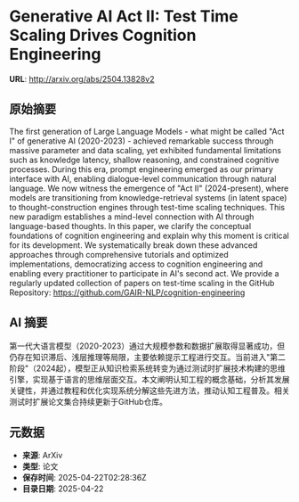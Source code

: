 # Generative AI Act II: Test Time Scaling Drives Cognition Engineering

**URL**: http://arxiv.org/abs/2504.13828v2

## 原始摘要

The first generation of Large Language Models - what might be called "Act I"
of generative AI (2020-2023) - achieved remarkable success through massive
parameter and data scaling, yet exhibited fundamental limitations such as
knowledge latency, shallow reasoning, and constrained cognitive processes.
During this era, prompt engineering emerged as our primary interface with AI,
enabling dialogue-level communication through natural language. We now witness
the emergence of "Act II" (2024-present), where models are transitioning from
knowledge-retrieval systems (in latent space) to thought-construction engines
through test-time scaling techniques. This new paradigm establishes a
mind-level connection with AI through language-based thoughts. In this paper,
we clarify the conceptual foundations of cognition engineering and explain why
this moment is critical for its development. We systematically break down these
advanced approaches through comprehensive tutorials and optimized
implementations, democratizing access to cognition engineering and enabling
every practitioner to participate in AI's second act. We provide a regularly
updated collection of papers on test-time scaling in the GitHub Repository:
https://github.com/GAIR-NLP/cognition-engineering


## AI 摘要

第一代大语言模型（2020-2023）通过大规模参数和数据扩展取得显著成功，但仍存在知识滞后、浅层推理等局限，主要依赖提示工程进行交互。当前进入"第二阶段"（2024起），模型正从知识检索系统转变为通过测试时扩展技术构建的思维引擎，实现基于语言的思维层面交互。本文阐明认知工程的概念基础，分析其发展关键性，并通过教程和优化实现系统分解这些先进方法，推动认知工程普及。相关测试时扩展论文集合持续更新于GitHub仓库。

## 元数据

- **来源**: ArXiv
- **类型**: 论文
- **保存时间**: 2025-04-22T02:28:36Z
- **目录日期**: 2025-04-22
